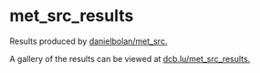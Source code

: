 # met_src_results

Results produced by [danielbolan/met_src.](https://github.com/danielbolan/met_src)

A gallery of the results can be viewed at [dcb.lu/met_src_results.](https://dcb.lu/met_src_results)
